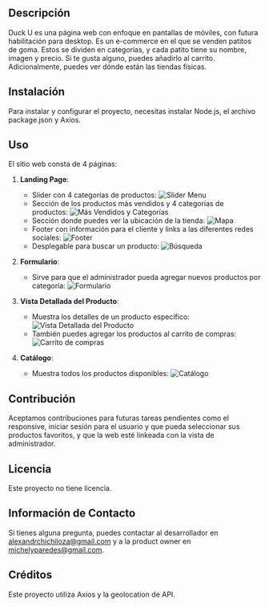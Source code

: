 ## Descripción
Duck U es una página web con enfoque en pantallas de móviles, con futura habilitación para desktop. Es un e-commerce en el que se venden patitos de goma. Estos se dividen en categorías, y cada patito tiene su nombre, imagen y precio. Si te gusta alguno, puedes añadirlo al carrito. Adicionalmente, puedes ver dónde están las tiendas físicas.

## Instalación
Para instalar y configurar el proyecto, necesitas instalar Node.js, el archivo package.json y Axios. 

## Uso
El sitio web consta de 4 páginas:

1. **Landing Page**:
   - Slider con 4 categorías de productos: ![Slider Menu](https://raw.githubusercontent.com/project-assigments-p2-singulaars/ecommerce_duck_U/main/assets/screensReadme/sliderMenu.png)<br>
   - Sección de los productos más vendidos y 4 categorías de productos: ![Más Vendidos y Categorías](https://raw.githubusercontent.com/project-assigments-p2-singulaars/ecommerce_duck_U/main/assets/screensReadme/másvendidos+categorias.png)<br>
   - Sección donde puedes ver la ubicación de la tienda: ![Mapa](https://raw.githubusercontent.com/project-assigments-p2-singulaars/ecommerce_duck_U/main/assets/screensReadme/map.png)<br>
   - Footer con información para el cliente y links a las diferentes redes sociales: ![Footer](https://raw.githubusercontent.com/project-assigments-p2-singulaars/ecommerce_duck_U/main/assets/screensReadme/footer.png)<br>
   - Desplegable para buscar un producto: ![Búsqueda](https://raw.githubusercontent.com/project-assigments-p2-singulaars/ecommerce_duck_U/main/assets/screensReadme/search.png)<br>

2. **Formulario**:
   - Sirve para que el administrador pueda agregar nuevos productos por categoría: ![Formulario](https://raw.githubusercontent.com/project-assigments-p2-singulaars/ecommerce_duck_U/main/assets/screensReadme/form.png)<br>

3. **Vista Detallada del Producto**:
   - Muestra los detalles de un producto específico: ![Vista Detallada del Producto](https://raw.githubusercontent.com/project-assigments-p2-singulaars/ecommerce_duck_U/main/assets/screensReadme/product-view.png)<br>
   - También puedes agregar los productos al carrito de compras: ![Carrito de compras](https://raw.githubusercontent.com/project-assigments-p2-singulaars/ecommerce_duck_U/main/assets/screensReadme/car.png)<br>

4. **Catálogo**:
   - Muestra todos los productos disponibles: ![Catálogo](https://raw.githubusercontent.com/project-assigments-p2-singulaars/ecommerce_duck_U/main/assets/screensReadme/catalog.png)<br>

## Contribución
Aceptamos contribuciones para futuras tareas pendientes como el responsive, iniciar sesión para el usuario y que pueda seleccionar sus productos favoritos, y que la web esté linkeada con la vista de administrador.

## Licencia
Este proyecto no tiene licencia.

## Información de Contacto
Si tienes alguna pregunta, puedes contactar al desarrollador en [alexandrchichiloza@gmail.com](mailto:alexandrchichiloza@gmail.com) y a la product owner en [michelyparedes@gmail.com](mailto:michelyparedes@gmail.com).

## Créditos
Este proyecto utiliza Axios y la geolocation de API.
